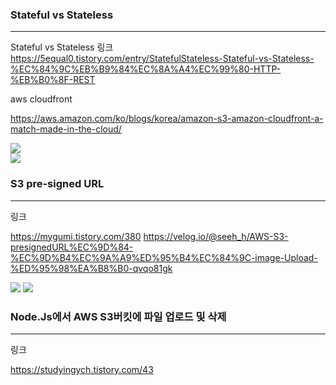 ### Stateful vs Stateless 
---

Stateful vs Stateless 링크
 https://5equal0.tistory.com/entry/StatefulStateless-Stateful-vs-Stateless-%EC%84%9C%EB%B9%84%EC%8A%A4%EC%99%80-HTTP-%EB%B0%8F-REST

aws cloudfront

https://aws.amazon.com/ko/blogs/korea/amazon-s3-amazon-cloudfront-a-match-made-in-the-cloud/

<img src="https://user-images.githubusercontent.com/62149784/129578232-53cc8d53-6e2a-4e91-8039-c07c9afb621a.jpg">

<br>

<img src="https://user-images.githubusercontent.com/62149784/129578237-8497b6d2-ef21-441e-8e5f-d6bd2473cb05.jpg">

<br>

### S3 pre-signed URL
---

링크

https://mygumi.tistory.com/380
https://velog.io/@seeh_h/AWS-S3-presignedURL%EC%9D%84-%EC%9D%B4%EC%9A%A9%ED%95%B4%EC%84%9C-image-Upload-%ED%95%98%EA%B8%B0-qvqo81gk


<img src="https://user-images.githubusercontent.com/62149784/129750574-0c27e0cd-e3cf-454b-8d78-1ba2a5b6eef1.png">

<img src="https://user-images.githubusercontent.com/62149784/129750576-f777c1fe-3503-41ad-9552-9ffc6c5a317e.png">

<br>

### Node.Js에서 AWS S3버킷에 파일 업로드 및 삭제
---

링크

https://studyingych.tistory.com/43